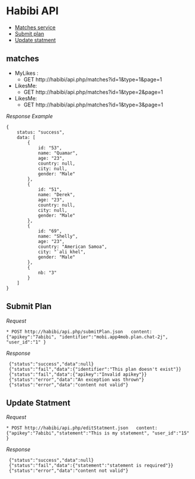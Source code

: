 Habibi API
===========================


* [Matches service](#matches)
* [Submit plan](#submit-plan)
* [Update statment](#update-statment)



## matches
* MyLikes :
    * GET http://habibi/api.php/matches?id=1&type=1&page=1
* LikesMe:
    * GET http://habibi/api.php/matches?id=1&type=2&page=1
* LikesMe:
    * GET http://habibi/api.php/matches?id=1&type=3&page=1
    
*Response Example*

    {
        status: "success",
        data: [
            {
                id: "53",
                name: "Quamar",
                age: "23",
                country: null,
                city: null,
                gender: "Male"
            },
            {
                id: "51",
                name: "Derek",
                age: "23",
                country: null,
                city: null,
                gender: "Male"
            },
            {
                id: "69",
                name: "Shelly",
                age: "23",
                country: "American Samoa",
                city: "`ali khel",
                gender: "Male"
            },
            {
                nb: "3"
            }
        ]
    }

## Submit Plan

*Request*

    * POST http://habibi/api.php/submitPlan.json   content:{"apikey":"7abibi", "identifier":"mobi.app4mob.plan.chat-2j", "user_id":"1" }
  
*Response*

     {"status":"success","data":null}
     {"status":"fail","data":{"identifier":"This plan doesn't exist"}}
     {"status":"fail","data":{"apikey":"Invalid apikey"}}
     {"status":"error","data":"An exception was thrown"}
     {"status":"error","data":"content not valid"}
     
## Update Statment

*Request*

    * POST http://habibi/api.php/editStatment.json   content:{"apikey":"7abibi","statement":"This is my statement", "user_id":"15" }
  
*Response*

     {"status":"success","data":null}
     {"status":"fail","data":{"statement":"statement is required"}}
     {"status":"error","data":"content not valid"}
        

